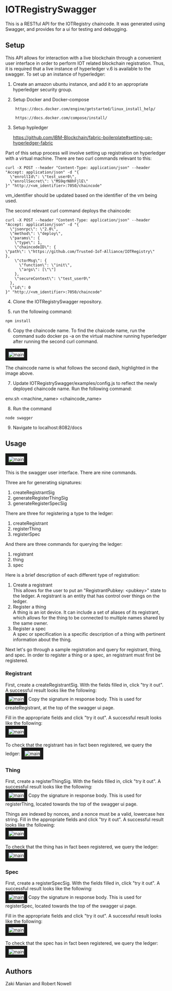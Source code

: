 # IOTRegistrySwagger

This is a RESTful API for the IOTRegistry chaincode. It was generated using Swagger, and provides for a ui for testing and debugging.


## Setup

This API allows for interaction with a live blockchain through a convenient user interface in order to perform IOT related blockchain registration. Thus, it is required that a live instance of hyperledger v.6 is available to the swagger. To set up an instance of hyperledger:

1. Create an amazon ubuntu instance, and add it to an appropriate hyperledger security group.

2. Setup Docker and Docker-compose

        https://docs.docker.com/engine/getstarted/linux_install_help/

        https://docs.docker.com/compose/install/

3. Setup hypledger

    https://github.com/IBM-Blockchain/fabric-boilerplate#setting-up-hyperledger-fabric

Part of this setup process will involve setting up registration on hyperledger with a virtual machine. There are two curl commands relevant to this:
```
curl -X POST --header "Content-Type: application/json" --header "Accept: application/json" -d "{
  \"enrollId\": \"test_user0\",
  \"enrollSecret\": \"MS9qrN8hFjlE\"
}" "http://<vm_identifier>:7050/chaincode"
```
vm_identifier should be updated based on the identifier of the vm being used.

The second relevant curl command deploys the chaincode:
```
curl -X POST --header "Content-Type: application/json" --header "Accept: application/json" -d "{
  \"jsonrpc\": \"2.0\",
  \"method\": \"deploy\",
  \"params\": {
    \"type\": 1,
    \"chaincodeID\": {
\"path\": \"https://github.com/Trusted-IoT-Alliance/IOTRegistry\"    },
    \"ctorMsg\": {
      \"function\": \"init\",
      \"args\": [\"\"]
    },
    \"secureContext\": \"test_user0\"
  },
  \"id\": 0
}" "http://<vm_identifier>:7050/chaincode"
```

4. Clone the IOTRegistrySwagger repository.

5. run the following command: 
```
npm install
```

6. Copy the chaincode name. To find the chaicode name, run the command sudo docker ps -a on the virtual machine running hyperledger after running the second curl command.

<img src="https://github.com/Trusted-IoT-Alliance/IOTRegistrySwagger/blob/master/images/ps-a.png" 
alt="main" border="10"/>

The chaincode name is what follows the second dash, highlighted in the image above.

7. Update IOTRegistrySwagger/examples/config.js to reflect the newly deployed chaincode name. Run the following command:

env.sh \<machine_name> \<chaincode_name>


8. Run the command 

```
node swagger
```

9. Navigate to localhost:8082/docs

## Usage

<img src="https://github.com/Trusted-IoT-Alliance/IOTRegistrySwagger/blob/master/images/swagger.png" 
alt="main" border="10"/>

This is the swagger user interface. There are nine commands.  

Three are for generating signatures:  

1. createRegistrantSig 
2. generateRegisterThingSig 
3. generateRegisterSpecSig 

There are three for registering a type to the ledger:

1. createRegistrant  
2. registerThing  
3. registerSpec  

And there are three commands for querying the ledger:

1. registrant  
2. thing  
3. spec  
  
  
Here is a brief description of each different type of registration:

1. Create a registrant  
    This allows for the user to put an "RegistrantPubkey: \<pubkey>" state to the ledger. A registrant is an entity that has control over things on the ledger.
2. Register a thing  
    A thing is an iot device. It can include a set of aliases of its registrant, which allows for the thing to be connected to multiple names shared by the same owner.
3. Register a spec  
    A spec or specification is a specific description of a thing with pertinent information about the thing.

Next let's go through a sample registration and query for registrant, thing, and spec. In order to register a thing or a spec, an registrant must first be registered.  

### Registrant

First, create a createRegistrantSig. With the fields filled in, click "try it out". A successful result looks like the following:  
<img src="https://github.com/Trusted-IoT-Alliance/IOTRegistrySwagger/blob/master/images/createRegistrantSig.png" 
alt="main" border="10"/>
Copy the signature in response body. This is used for createRegistrant, at the top of the swagger ui page.  

Fill in the appropriate fields and click "try it out". A successful result looks like the following:  
<img src="https://github.com/Trusted-IoT-Alliance/IOTRegistrySwagger/blob/master/images/createRegistrant.png" 
alt="main" border="10"/>
  
To check that the registrant has in fact been registered, we query the ledger:
<img src="https://github.com/Trusted-IoT-Alliance/IOTRegistrySwagger/blob/master/images/registrantQuery.png" 
alt="main" border="10"/>

### Thing

First, create a registerThingSig. With the fields filled in, click "try it out". A successful result looks like the following:  
<img src="https://github.com/Trusted-IoT-Alliance/IOTRegistrySwagger/blob/master/images/thingSig.png" 
alt="main" border="10"/>
Copy the signature in response body. This is used for registerThing, located towards the top of the swagger ui page.  

Things are indexed by nonces, and a nonce must be a valid, lowercase hex string. Fill in the appropriate fields and click "try it out". A successful result looks like the following:  
<img src="https://github.com/Trusted-IoT-Alliance/IOTRegistrySwagger/blob/master/images/thingRegister.png" 
alt="main" border="10"/>
  
To check that the thing has in fact been registered, we query the ledger:
<img src="https://github.com/Trusted-IoT-Alliance/IOTRegistrySwagger/blob/master/images/thingQuery.png" 
alt="main" border="10"/>

### Spec

First, create a registerSpecSig. With the fields filled in, click "try it out". A successful result looks like the following:  
<img src="https://github.com/Trusted-IoT-Alliance/IOTRegistrySwagger/blob/master/images/specSig.png" 
alt="main" border="10"/>
Copy the signature in response body. This is used for registerSpec, located towards the top of the swagger ui page.  

Fill in the appropriate fields and click "try it out". A successful result looks like the following:  
<img src="https://github.com/Trusted-IoT-Alliance/IOTRegistrySwagger/blob/master/images/specRegister.png" 
alt="main" border="10"/>
  
To check that the spec has in fact been registered, we query the ledger:
<img src="https://github.com/Trusted-IoT-Alliance/IOTRegistrySwagger/blob/master/images/specQuery.png" 
alt="main" border="10"/>


## Authors
Zaki Manian and Robert Nowell
